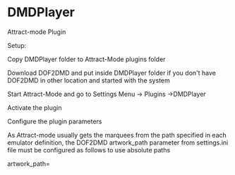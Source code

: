 # DMDPlayer
Attract-mode Plugin

Setup:

Copy DMDPlayer folder to Attract-Mode plugins folder

Download DOF2DMD and put inside DMDPlayer folder if you don't have DOF2DMD in other location and started with the system

Start Attract-Mode and go to Settings Menu -> Plugins ->DMDPlayer

Activate the plugin

Configure the plugin parameters

As Attract-mode usually gets the marquees from the path specified in each emulator definition, the DOF2DMD artwork_path parameter from settings.ini file must be configured as follows to use absolute paths

artwork_path=

